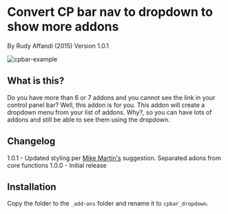 # Convert CP bar nav to dropdown to show more addons
By Rudy Affandi (2015)
Version 1.0.1

![cpbar-example](https://cloud.githubusercontent.com/assets/1151181/7904412/b6488bbc-07cf-11e5-808e-0c538c570a3d.gif)

## What is this?
Do you have more than 6 or 7 addons and you cannot see the link in your control panel bar? Well, this addon is for you.
This addon will create a dropdown menu from your list of addons. Why?, so you can have lots of addons and still be able to see them using the dropdown.

## Changelog
1.0.1 - Updated styling per [Mike Martin's](https://github.com/mikemartin) suggestion. Separated adons from core functions
1.0.0 - Initial release

## Installation
Copy the folder to the `_add-ons` folder and rename it to `cpbar_dropdown`.
